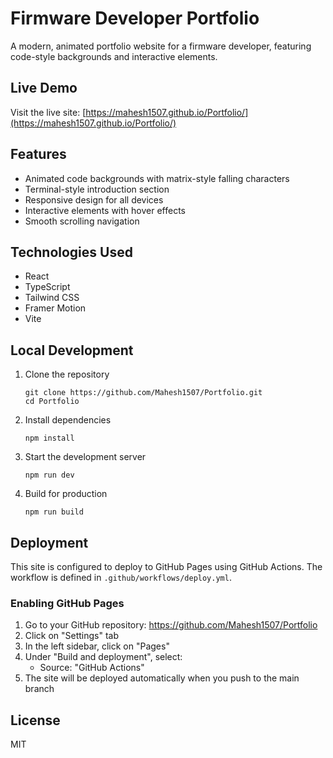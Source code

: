 # Firmware Developer Portfolio

A modern, animated portfolio website for a firmware developer, featuring code-style backgrounds and interactive elements.

## Live Demo

Visit the live site: [https://mahesh1507.github.io/Portfolio/](https://mahesh1507.github.io/Portfolio/)

## Features

- Animated code backgrounds with matrix-style falling characters
- Terminal-style introduction section
- Responsive design for all devices
- Interactive elements with hover effects
- Smooth scrolling navigation

## Technologies Used

- React
- TypeScript
- Tailwind CSS
- Framer Motion
- Vite

## Local Development

1. Clone the repository
   ```
   git clone https://github.com/Mahesh1507/Portfolio.git
   cd Portfolio
   ```

2. Install dependencies
   ```
   npm install
   ```

3. Start the development server
   ```
   npm run dev
   ```

4. Build for production
   ```
   npm run build
   ```

## Deployment

This site is configured to deploy to GitHub Pages using GitHub Actions. The workflow is defined in `.github/workflows/deploy.yml`.

### Enabling GitHub Pages

1. Go to your GitHub repository: https://github.com/Mahesh1507/Portfolio
2. Click on "Settings" tab
3. In the left sidebar, click on "Pages"
4. Under "Build and deployment", select:
   - Source: "GitHub Actions"
5. The site will be deployed automatically when you push to the main branch

## License

MIT 